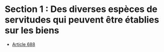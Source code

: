 # Section 1 : Des diverses espèces de servitudes qui peuvent être établies sur les biens

- [Article 688](article-688.md)
